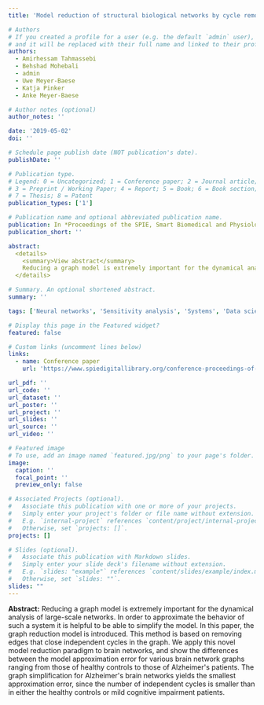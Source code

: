 ```yaml
---
title: 'Model reduction of structural biological networks by cycle removal'

# Authors
# If you created a profile for a user (e.g. the default `admin` user), write the username (folder name) here
# and it will be replaced with their full name and linked to their profile.
authors:
  - Amirhessam Tahmassebi
  - Behshad Mohebali
  - admin
  - Uwe Meyer-Baese
  - Katja Pinker
  - Anke Meyer-Baese

# Author notes (optional)
author_notes: ''

date: '2019-05-02'
doi: ''

# Schedule page publish date (NOT publication's date).
publishDate: ''

# Publication type.
# Legend: 0 = Uncategorized; 1 = Conference paper; 2 = Journal article;
# 3 = Preprint / Working Paper; 4 = Report; 5 = Book; 6 = Book section;
# 7 = Thesis; 8 = Patent
publication_types: ['1']

# Publication name and optional abbreviated publication name.
publication: In *Proceedings of the SPIE, Smart Biomedical and Physiological Sensor Technology XVI*
publication_short: ''

abstract: 
  <details>
    <summary>View abstract</summary>
    Reducing a graph model is extremely important for the dynamical analysis of large-scale networks. In order to approximate the behavior of such a system it is helpful to be able to simplify the model. In this paper, the graph reduction model is introduced. This method is based on removing edges that close independent cycles in the graph. We apply this novel model reduction paradigm to brain networks, and show the differences between the model approximation error for various brain network graphs ranging from those of healthy controls to those of Alzheimer's patients. The graph simplification for Alzheimer's brain networks yields the smallest approximation error, since the number of independent cycles is smaller than in either the healthy controls or mild cognitive impairment patients.
  </details>

# Summary. An optional shortened abstract.
summary: ''

tags: ['Neural networks', 'Sensitivity analysis', 'Systems', 'Data science']

# Display this page in the Featured widget?
featured: false

# Custom links (uncomment lines below)
links:
  - name: Conference paper
    url: 'https://www.spiedigitallibrary.org/conference-proceedings-of-spie/11020/110200A/Determining-driver-nodes-in-dynamic-signed-biological-networks/10.1117/12.2519550.short'

url_pdf: ''
url_code: ''
url_dataset: ''
url_poster: ''
url_project: ''
url_slides: ''
url_source: ''
url_video: ''

# Featured image
# To use, add an image named `featured.jpg/png` to your page's folder.
image:
  caption: ''
  focal_point: ''
  preview_only: false

# Associated Projects (optional).
#   Associate this publication with one or more of your projects.
#   Simply enter your project's folder or file name without extension.
#   E.g. `internal-project` references `content/project/internal-project/index.md`.
#   Otherwise, set `projects: []`.
projects: []

# Slides (optional).
#   Associate this publication with Markdown slides.
#   Simply enter your slide deck's filename without extension.
#   E.g. `slides: "example"` references `content/slides/example/index.md`.
#   Otherwise, set `slides: ""`.
slides: ""
---
```

**Abstract:** Reducing a graph model is extremely important for the dynamical analysis of large-scale networks. In order to approximate the behavior of such a system it is helpful to be able to simplify the model. In this paper, the graph reduction model is introduced. This method is based on removing edges that close independent cycles in the graph. We apply this novel model reduction paradigm to brain networks, and show the differences between the model approximation error for various brain network graphs ranging from those of healthy controls to those of Alzheimer's patients. The graph simplification for Alzheimer's brain networks yields the smallest approximation error, since the number of independent cycles is smaller than in either the healthy controls or mild cognitive impairment patients.